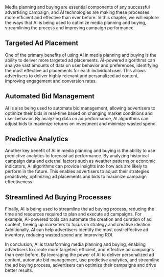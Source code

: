 

Media planning and buying are essential components of any successful advertising campaign, and AI technologies are making these processes more efficient and effective than ever before. In this chapter, we will explore the ways that AI is being used to optimize media planning and buying, streamlining the process and improving campaign performance.

Targeted Ad Placement
---------------------

One of the primary benefits of using AI in media planning and buying is the ability to deliver more targeted ad placements. AI-powered algorithms can analyze vast amounts of data on user behavior and preferences, identifying the most effective ad placements for each individual user. This allows advertisers to deliver highly relevant and personalized ad content, improving engagement and conversion rates.

Automated Bid Management
------------------------

AI is also being used to automate bid management, allowing advertisers to optimize their bids in real-time based on changing market conditions and user behavior. By analyzing data on ad performance, AI algorithms can adjust bids to maximize returns on investment and minimize wasted spend.

Predictive Analytics
--------------------

Another key benefit of AI in media planning and buying is the ability to use predictive analytics to forecast ad performance. By analyzing historical campaign data and external factors such as weather patterns or economic indicators, AI algorithms can provide insights into how ads are likely to perform in the future. This enables advertisers to adjust their strategies proactively, optimizing ad placements and bids to maximize campaign effectiveness.

Streamlined Ad Buying Processes
-------------------------------

Finally, AI is being used to streamline the ad buying process, reducing the time and resources required to plan and execute ad campaigns. For example, AI-powered tools can automate the creation and curation of ad content, freeing up marketers to focus on strategy and creative ideation. Additionally, AI can help advertisers identify the most cost-effective ad inventory, reducing wasted spend and improving ROI.

In conclusion, AI is transforming media planning and buying, enabling advertisers to create more targeted, efficient, and effective ad campaigns than ever before. By leveraging the power of AI to deliver personalized ad content, automate bid management, use predictive analytics, and streamline the ad buying process, advertisers can optimize their campaigns and drive better results.
